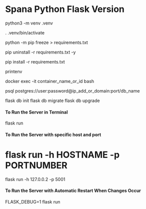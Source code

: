 # Spana Python Flask Version





python3 -m venv .venv


. .venv/bin/activate

python -m pip freeze > requirements.txt

pip uninstall -r requirements.txt -y

pip install -r requirements.txt

printenv



docker exec -it container_name_or_id bash



psql postgres://user:password@ip_add_or_domain:port/db_name




flask db init
flask db migrate
flask db upgrade

#### To Run the Server in Terminal
flask run

#### To Run the Server with specific host and port
# flask run -h HOSTNAME -p PORTNUMBER
flask run -h 127.0.0.2 -p 5001

#### To Run the Server with Automatic Restart When Changes Occur
FLASK_DEBUG=1 flask run


